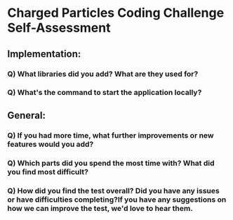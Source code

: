 # Charged Particles Coding Challenge Self-Assessment

## Implementation:

### Q) What libraries did you add? What are they used for?

### Q) What's the command to start the application locally?


## General:

### Q) If you had more time, what further improvements or new features would you add?

### Q) Which parts did you spend the most time with? What did you find most difficult?

### Q) How did you find the test overall? Did you have any issues or have difficulties completing?If you have any suggestions on how we can improve the test, we'd love to hear them.
